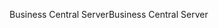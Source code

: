 <span data-ttu-id="e020e-101">Business Central Server</span><span class="sxs-lookup"><span data-stu-id="e020e-101">Business Central Server</span></span>